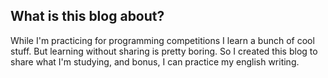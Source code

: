 ## What is this blog about?

While I'm practicing for programming competitions I learn a bunch of cool stuff. But learning without sharing is pretty
boring. So I created this blog to share what I'm studying, and bonus, I can practice my english writing.
